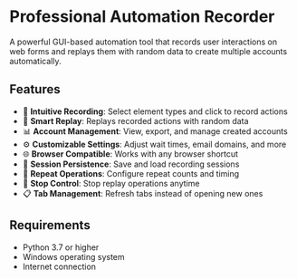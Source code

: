 # Professional Automation Recorder

A powerful GUI-based automation tool that records user interactions on web forms and replays them with random data to create multiple accounts automatically.

## Features

- 🎯 **Intuitive Recording**: Select element types and click to record actions
- 🔄 **Smart Replay**: Replays recorded actions with random data
- 📊 **Account Management**: View, export, and manage created accounts
- ⚙️ **Customizable Settings**: Adjust wait times, email domains, and more
- 🌐 **Browser Compatible**: Works with any browser shortcut
- 📝 **Session Persistence**: Save and load recording sessions
- 🔄 **Repeat Operations**: Configure repeat counts and timing
- 🛑 **Stop Control**: Stop replay operations anytime
- 📋 **Tab Management**: Refresh tabs instead of opening new ones

## Requirements

- Python 3.7 or higher
- Windows operating system
- Internet connection
